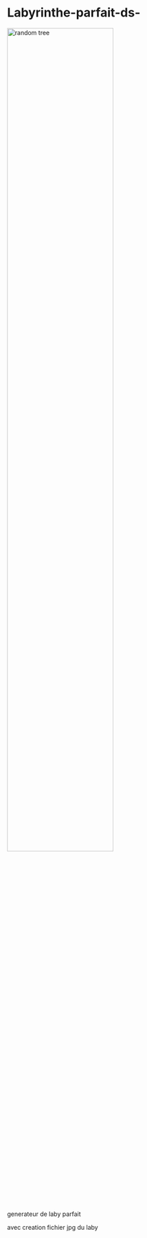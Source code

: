 # Labyrinthe-parfait-ds-

<img src="https://raw.githubusercontent.com/KuroiTowzeur/Labyrinthe-parfait-ds-/blob/master/screen.jpg"
alt="random tree" width="70%"/>

generateur de laby parfait

avec creation fichier jpg du laby
